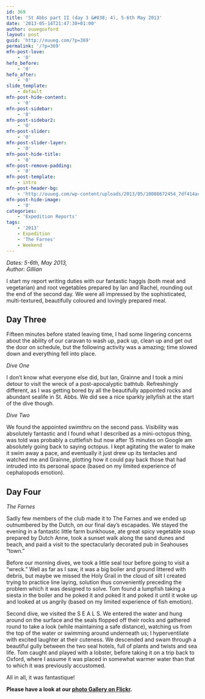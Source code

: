 ```yaml
---
id: 369
title: 'St Abbs part II (day 3 &#038; 4), 5-6th May 2013'
date: '2013-05-14T21:47:30+01:00'
author: ouuegoxford
layout: post
guid: 'http://ouueg.com/?p=369'
permalink: '/?p=369'
mfn-post-love:
    - '0'
hefo_before:
    - '0'
hefo_after:
    - '0'
slide_template:
    - default
mfn-post-hide-content:
    - '0'
mfn-post-sidebar:
    - '0'
mfn-post-sidebar2:
    - '0'
mfn-post-slider:
    - '0'
mfn-post-slider-layer:
    - '0'
mfn-post-hide-title:
    - '0'
mfn-post-remove-padding:
    - '0'
mfn-post-template:
    - intro
mfn-post-header-bg:
    - 'http://ouueg.com/wp-content/uploads/2013/05/10088672454_7df414acce_k.jpg'
mfn-post-hide-image:
    - '0'
categories:
    - 'Expedition Reports'
tags:
    - '2013'
    - Expedition
    - 'The Farnes'
    - Weekend
---
```


*Dates: 5-6th, May 2013,*   
*Author: Gillian*

I start my report writing duties with our fantastic haggis (both meat and vegetarian) and root vegetables prepared by Ian and Rachel, rounding out the end of the second day. We were all impressed by the sophisticated, multi-textured, beautifully coloured and lovingly prepared meal.

## Day Three

Fifteen minutes before stated leaving time, I had some lingering concerns about the ability of our caravan to wash up, pack up, clean up and get out the door on schedule, but the following activity was a amazing; time slowed down and everything fell into place.

*Dive One*

I don’t know what everyone else did, but Ian, Grainne and I took a mini detour to visit the wreck of a post-apocalyptic bathtub. Refreshingly different, as I was getting bored by all the beautifully appointed rocks and abundant sealife in St. Abbs. We did see a nice sparkly jellyfish at the start of the dive though.

*Dive Two*

We found the appointed swimthru on the second pass. Visibility was absolutely fantastic and I found what I described as a mini-octopus thing, was told was probably a cuttlefish but now after 15 minutes on Google am absolutely going back to saying octopus. I kept agitating the water to make it swim away a pace, and eventually it just drew up its tentacles and watched me and Grainne, plotting how it could pay back those that had intruded into its personal space (based on my limited experience of cephalopods emotion).

## Day Four

*The Farnes*

Sadly few members of the club made it to The Farnes and we ended up outnumbered by the Dutch, on our final day’s escapades. We stayed the evening in a fantastic little farm bunkhouse, ate great spicy vegetable soup prepared by Dutch Anne, took a sunset walk along the sand dunes and beach, and paid a visit to the spectacularly decorated pub in Seahouses “town.”

Before our morning dives, we took a little seal tour before going to visit a “wreck.” Well as far as I saw, it was a big boiler and ground littered with debris, but maybe we missed the Holy Grail in the cloud of silt I created trying to practice line laying, solution thus conveniently preceding the problem which it was designed to solve. Tom found a lumpfish taking a siesta in the boiler and he poked it and poked it and poked it until it woke up and looked at us angrily (based on my limited experience of fish emotion).

Second dive, we visited the S E A L S. We entered the water and hung around on the surface and the seals flopped off their rocks and gathered round to take a look (while maintaining a safe distance), watching us from the top of the water or swimming around underneath us; I hyperventilate with excited laughter at their cuteness. We descended and swam through a beautiful gully between the two seal hotels, full of plants and twists and sea life. Tom caught and played with a lobster, before taking it on a trip back to Oxford, where I assume it was placed in somewhat warmer water than that to which it was previously accustomed.

All in all, it was fantastique!

**Please have a look at our [photo Gallery on Flickr](https://www.flickr.com/photos/ouueg/sets/72157636189908716).**